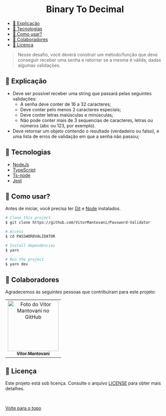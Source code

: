 <h1 align="center">Binary To Decimal</h1>


<!-- @import "[TOC]" {cmd="toc" depthFrom=1 depthTo=6 orderedList=false} -->

<!-- code_chunk_output -->

- [:page_facing_up: Explicação](#page_facing_up-explicação)
- [🚀 Tecnologias](#tecnologias)
- [:closed_book: Como usar?](#closed_book-como-usar)
- [🤝 Colaboradores](#colaboradores)
- [📝 Licença](#licença)

<!-- /code_chunk_output -->


> Nesse desafio, você deverá construir um método/função que deve conseguir receber uma senha e retornar se a mesma é válida, dadas algumas validações.


## :page_facing_up: Explicação

- Deve ser possível receber uma string que passará pelas seguintes validações:
    - A senha deve conter de 16 a 32 caracteres;
    - Deve conter pelo menos 2 caracteres especiais;
    - Deve conter letras maiúsculas e minúsculas;
    - Não pode conter mais de 3 sequencias de caracteres, letras ou números (abc ou 123, por exemplo).
- Deve retornar um objeto contendo o resultado (verdadeiro ou falso), e uma lista de erros de validação em que a senha não passou;

## 🚀 Tecnologias

- [NodeJs](https://nodejs.org/en/)
- [TypeScript](https://www.typescriptlang.org)
- [Ts-node](https://www.npmjs.com/package/ts-node)
- [Jest](https://jestjs.io/pt-BR/)



## :closed_book: Como usar?

Antes de iniciar, você precisa ter [Git](https://git-scm.com) e [Node](https://nodejs.org/en/) instalados.

```bash
# Clone this project
$ git clone https://github.com/VitorMantovani/Password-Validator

# Access
$ cd PASSWORDVALIDATOR

# Install dependencies
$ yarn 

# Run the project
$ yarn dev


```

## 🤝 Colaboradores

Agradecemos às seguintes pessoas que contribuíram para este projeto:

<table>
  <tr>
    <td align="center">
      <a href="#">
        <img src="https://avatars.githubusercontent.com/u/93927096?v=4" width="160px;" alt="Foto do Vitor Mantovani no GitHub"/><br>
        <sub>
          <b>Vitor Mantovani</b>
        </sub>
      </a>
    </td>
  </tr>
</table>

## 📝 Licença

Este projeto está sob licença. Consulte o arquivo [LICENSE](LICENSE.md) para obter mais detalhes.

&#xa0;

<a href="#top">Volte para o topo</a>
